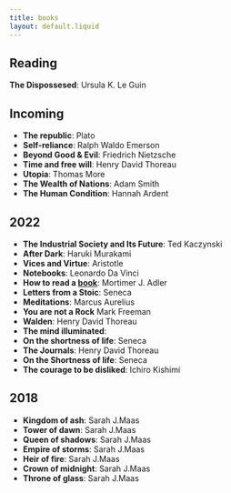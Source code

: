 ```yaml
---
title: books
layout: default.liquid
---
```


## Reading

**The Dispossesed**: Ursula K. Le Guin

## Incoming

- **The republic**: Plato
- **Self-reliance**: Ralph Waldo Emerson
- **Beyond Good & Evil**: Friedrich Nietzsche
- **Time and free will**: Henry David Thoreau
- **Utopia**: Thomas More
- **The Wealth of Nations**: Adam Smith
- **The Human Condition**: Hannah Ardent

## 2022

- **The Industrial Society and Its Future**: Ted Kaczynski 
- **After Dark**: Haruki Murakami
- **Vices and Virtue**: Aristotle
- **Notebooks**: Leonardo Da Vinci
- **How to read a <a href='reading.html'>book</a>**: Mortimer J. Adler
- **Letters from a Stoic**: Seneca
- **Meditations**: Marcus Aurelius
- **You are not a Rock** Mark Freeman
- **Walden**: Henry David Thoreau
- **The mind illuminated**:
- **On the shortness of life**: Seneca
- **The Journals**: Henry David Thoreau
- **On the Shortness of life**: Seneca
- **The courage to be disliked**: Ichiro Kishimi

## 2018

- **Kingdom of ash**: Sarah J.Maas
- **Tower of dawn**: Sarah J.Maas
- **Queen of shadows**: Sarah J.Maas
- **Empire of storms**: Sarah J.Maas
- **Heir of fire**: Sarah J.Maas
- **Crown of midnight**: Sarah J.Maas
- **Throne of glass**: Sarah J.Maas
